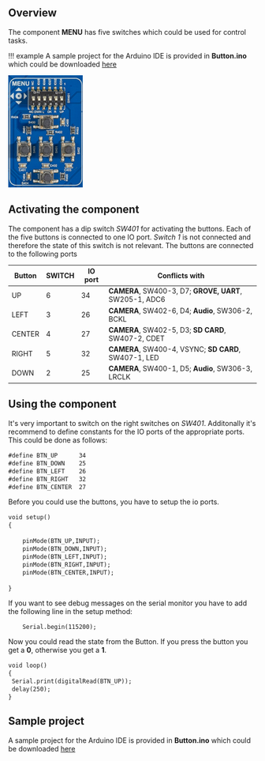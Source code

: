 ## Overview

The component **MENU** has five switches which could be used for control tasks.

!!! example
    A sample project for the Arduino IDE is provided in **Button.ino** which could be downloaded [here](../../source/esp32/Buttons/Buttons.ino)

<img src="/images/esp32/block_menu.png"  width="30%">

## Activating the component
The component has a dip switch *SW401* for activating the buttons. Each of the five buttons is connected to one IO port. *Switch 1* is not connected and therefore the state of this switch is not relevant. The buttons are connected to the following ports

|Button|SWITCH|IO port|Conflicts with|
|------------------|----------|----------|----------|
|UP|6|34|**CAMERA**, SW400-3, D7; **GROVE, UART**, SW205-1, ADC6
|LEFT|3|26|**CAMERA**, SW402-6, D4; **Audio**, SW306-2, BCKL
|CENTER|4|27|**CAMERA**, SW402-5, D3; **SD CARD**, SW407-2, CDET
|RIGHT|5|32|**CAMERA**, SW400-4, VSYNC; **SD CARD**, SW407-1, LED
|DOWN|2|25|**CAMERA**, SW400-1, D5; **Audio**, SW306-3, LRCLK


## Using the component

It's very important to switch on the right switches on *SW401*. Additonally it's recommend to define constants for the IO ports of the appropriate ports. This could be done as follows:

```
#define BTN_UP      34
#define BTN_DOWN    25
#define BTN_LEFT    26
#define BTN_RIGHT   32
#define BTN_CENTER  27
```

Before you could use the buttons, you have to setup the io ports.

```
void setup()
{

    pinMode(BTN_UP,INPUT);
    pinMode(BTN_DOWN,INPUT);
    pinMode(BTN_LEFT,INPUT);
    pinMode(BTN_RIGHT,INPUT);
    pinMode(BTN_CENTER,INPUT);

}
```
If you want to see debug messages on the serial monitor you have to add the following line in the setup method:

```
    Serial.begin(115200);
```

Now you could read the state from the Button. If you press the button you get a **0**, otherwise you get a **1**.

```
void loop()
{
 Serial.print(digitalRead(BTN_UP));
 delay(250);
}
```

## Sample project

A sample project for the Arduino IDE is provided in **Button.ino** which could be downloaded [here](../../source/esp32/Buttons/Buttons.ino)
